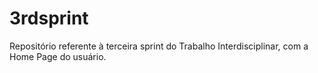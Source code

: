 # 3rdsprint
Repositório referente à terceira sprint do Trabalho Interdisciplinar, com a Home Page do usuário.

